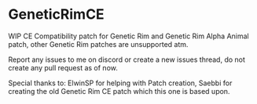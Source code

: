 # GeneticRimCE

WIP CE Compatibility patch for Genetic Rim and Genetic Rim Alpha Animal patch, other Genetic Rim patches are unsupported atm.

Report any issues to me on discord or create a new issues thread, do not create any pull request as of now.

Special thanks to: ElwinSP for helping with Patch creation, Saebbi for creating the old Genetic Rim CE patch which this one is based upon.
